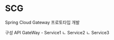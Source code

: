 # SCG
Spring Cloud Gateway
프로토타입 개발

구성
API GateWay - Service1 
            ㄴ Service2 
            ㄴ Service3
